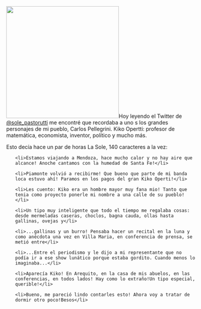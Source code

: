 <html><body><a href="/wp-content/uploads/2011/01/tapa_cd_vivo_en_arequito.jpg"><img class="alignright size-medium wp-image-3111" title="tapa_cd_vivo_en_arequito" src="/wp-content/uploads/2011/01/tapa_cd_vivo_en_arequito-300x298.jpg" alt="" width="300" height="298"></a>Hoy leyendo el Twitter de <a href="http://twitter.com/sole_pastorutti" target="_blank">@sole_pastorutti</a> me encontré que recordaba a uno s los grandes personajes de mi pueblo, Carlos Pellegrini. Kiko Opertti: profesor de matemática, economista, inventor, político y mucho más.



Esto decía hace un par de horas La Sole, 140 caracteres a la vez:

<ul>

	<li>Estamos viajando a Mendoza, hace mucho calor y no hay aire que alcance! Anoche cantamos con la humedad de Santa Fe!</li>

	<li>Piamonte volvió a recibirme! Que bueno que parte de mi banda loca estuvo ahí! Paramos en los pagos del gran Kiko Operti!</li>

	<li>Les cuento: Kiko era un hombre mayor muy fana mio! Tanto que tenia como proyecto ponerle mi nombre a una calle de su pueblo!</li>

	<li>Un tipo muy inteligente que todo el tiempo me regalaba cosas: desde mermeladas caseras, choclos, bagna cauda, ollas hasta gallinas, ovejas y</li>

	<li>...gallinas y un burro! Pensaba hacer un recital en la luna y como anécdota una vez en Villa Maria, en conferencia de prensa, se metió entre</li>

	<li>...Entre el periodismo y le dijo a mi representante que no podía ir a ese show lunático porque estaba gordito. Cuando menos lo imaginaba...</li>

	<li>Aparecía Kiko! En Arequito, en la casa de mis abuelos, en las conferencias, en todos lados! Hay como lo extraño!Un tipo especial, querible!</li>

	<li>Bueno, me pareció lindo contarles esto! Ahora voy a tratar de dormir otro poco!Besos</li>

</ul></body></html>